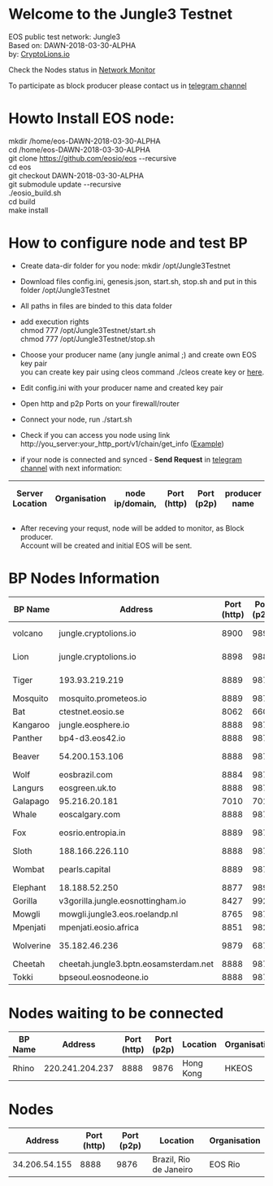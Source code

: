 # Welcome to the Jungle3 Testnet
EOS public test network: Jungle3   
Based on: DAWN-2018-03-30-ALPHA  
by: <a target="_blank" href="http://CryptoLions.io">CryptoLions.io</a>  


Check the Nodes status in <a target="_blank" href="http://jungle.cryptolions.io:9898/monitor3/">Network Monitor</a>

To participate as block producer please contact us in <a target="_blank" href="https://t.me/jungletestnet">telegram channel</a>


# Howto Install EOS node:  
  

mkdir /home/eos-DAWN-2018-03-30-ALPHA  
cd /home/eos-DAWN-2018-03-30-ALPHA  
git clone https://github.com/eosio/eos --recursive    
cd eos  
git checkout DAWN-2018-03-30-ALPHA  
git submodule update --recursive  
./eosio_build.sh  
cd build  
make install


# How to configure node and test BP
- Create data-dir folder for you node:
  mkdir /opt/Jungle3Testnet  
- Download files config.ini, genesis.json, start.sh, stop.sh and put in this folder /opt/Jungle3Testnet
- All paths in files are binded to this data folder
- add execution rights  
  chmod 777 /opt/Jungle3Testnet/start.sh  
  chmod 777 /opt/Jungle3Testnet/stop.sh  
  
- Choose your producer name (any jungle animal ;) and create own EOS key pair  
  you can create key pair using cleos command ./cleos create key or <a target="_blank" href="https://nadejde.github.io/eos-token-sale/">here</a>.
- Edit config.ini with your producer name and created key pair
- Open http and p2p Ports on your firewall/router
- Connect your node, run ./start.sh
- Check if you can access you node using link http://you_server:your_http_port/v1/chain/get_info (<a href="http://jungle.cryptolions.io:8900/v1/chain/get_info" target="_blank">Example</a>)

- if your node is connected and synced -  **Send Request** in <a target="_blank" href="https://t.me/jungletestnet">telegram channel</a> with next information:  
    
| Server Location | Organisation | node ip/domain, | Port (http) |  Port (p2p) | producer name | your public key|
|-----------------|--------------|-----------------|-------------|-------------|---------------|----------------|

- After receving your requst, node will be added to monitor, as Block producer.  
  Account will be created and initial EOS will be sent.  
  
  
<!---If you hvae compiled scripts already, you can download and use prepared data-folder <a href="http://imgs.cryptolions.io/Jungle3TestnetNode.tar.gz"> Jungle3TestnetNode.tar.gz </a>. Place files like in archive and edit config with your parametrs - ports, producer name and keys --->



# BP Nodes Information
| BP Name | Address | Port (http) | Port (p2p) | Location | Organisation |
|---------|---------|-------------|------------|----------|--------------|
| volcano | jungle.cryptolions.io | 8900	| 9899	 | Ukraine, Kyiv | CryptoLions.io |
| Lion | jungle.cryptolions.io | 8898	| 9886 | Ukraine, Kyiv | CryptoLions.io |
| Tiger | 193.93.219.219 | 8889	| 9877 | Ukraine, Lviv | CryptoLions.io |
| Mosquito | mosquito.prometeos.io | 8889 | 9877 |  Spain | IberEOS |
| Bat | ctestnet.eosio.se | 8062 | 6602 | Sweden | EOSio.se |
| Kangaroo | jungle.eosphere.io | 8888 | 9876 |  Australia | EOSphere.io |
| Panther | bp4-d3.eos42.io | 8888 | 9876 |  London  | EOS42.io |
| Beaver | 54.200.153.106 | 8888 | 9876 |  Canada, Calgary  | EOS Calgary |
| Wolf | eosbrazil.com | 8884 | 9873 |  Brazil  | EOSbrazil.co |
| Langurs | eosgreen.uk.to | 8888 | 9876 |  UK | EOSgreen.io |
| Galapago | 95.216.20.181 | 7010 | 7015 |  Germany | bitcoineos.fun |
| Whale | eoscalgary.com | 8888 | 9876 | Canada | EOS.Cafe |
| Fox | eosrio.entropia.in | 8889 | 9876 |  Brazil, Rio de Janeiro  | EOS Rio |
| Sloth | 188.166.226.110 | 8888 | 9876 |  Singapore  | EOS Botetourt |
| Wombat | pearls.capital | 8889 | 9877 |  russia, moscow | pearls.capital |
| Elephant | 18.188.52.250 | 8877  | 9898 | USA | Blockpro.one |
| Gorilla | v3gorilla.jungle.eosnottingham.io | 8427 | 9927 |  UK | EOSnottingham.io |
| Mowgli | mowgli.jungle3.eos.roelandp.nl | 8765 | 9876 | Germany | roelandp.nl/eos |
| Mpenjati | mpenjati.eosio.africa	 | 8851 | 9821 | Africa | EOS.IO Africa |
| Wolverine | 35.182.46.236	 | 9879 | 6879 | Canada, Monreal | BP Node |
| Cheetah | cheetah.jungle3.bptn.eosamsterdam.net	 | 8888 | 9876 | Amsterdam | EOS Amsterdam |
| Tokki | bpseoul.eosnodeone.io	 | 8888 | 9876 | Seoul | eosnodeone.io |

# Nodes waiting to be connected
| BP Name | Address | Port (http) | Port (p2p) | Location | Organisation |
|---------|---------|-------------|------------|----------|--------------|
| Rhino | 220.241.204.237	 | 8888 | 9876 | Hong Kong | HKEOS |

# Nodes
| Address | Port (http) | Port (p2p) | Location | Organisation |
|---------|-------------|------------|----------|--------------|
| 34.206.54.155 |	8888 | 9876 |	Brazil, Rio de Janeiro | EOS Rio |

